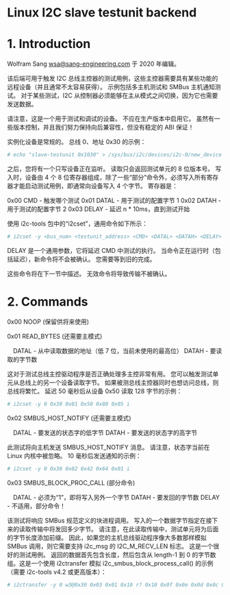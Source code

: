 
# Linux I2C slave testunit backend

# 1. Introduction

Wolfram Sang <wsa@sang-engineering.com> 于 2020 年编辑。

该后端可用于触发 I2C 总线主控器的测试用例，这些主控器需要具有某些功能的远程设备（并且通常不太容易获得）。 示例包括多主机测试和 SMBus 主机通知测试。 对于某些测试，I2C 从控制器必须能够在主从模式之间切换，因为它也需要发送数据。

请注意，这是一个用于测试和调试的设备。 不应在生产版本中启用它。 虽然有一些版本控制，并且我们努力保持向后兼容性，但没有稳定的 ABI 保证！

实例化设备是常规的。 总线 0、地址 0x30 的示例：

```bash
# echo "slave-testunit 0x1030" > /sys/bus/i2c/devices/i2c-0/new_device
```

之后，您将有一个只写设备正在监听。 读取只会返回测试单元的 8 位版本号。 写入时，设备由 4 个 8 位寄存器组成，除了一些“部分”命令外，必须写入所有寄存器才能启动测试用例，即通常向设备写入 4 个字节。 寄存器是：

0x00 CMD - 触发哪个测试 0x01 DATAL - 用于测试的配置字节 1 0x02 DATAH - 用于测试的配置字节 2 0x03 DELAY - 延迟 n * 10ms，直到测试开始

使用 i2c-tools 包中的“i2cset”，通用命令如下所示：

```bash
# i2cset -y <bus_num> <testunit_address> <CMD> <DATAL> <DATAH> <DELAY> i
```

DELAY 是一个通用参数，它将延迟 CMD 中测试的执行。 当命令正在运行时（包括延迟），新命令将不会被确认。 您需要等到旧的完成。

这些命令将在下一节中描述。 无效命令将导致传输不被确认。


# 2. Commands

0x00 NOOP (保留供将来使用)

0x01 READ_BYTES (还需要主模式)

&emsp;DATAL - 从中读取数据的地址（低 7 位，当前未使用的最高位） DATAH - 要读取的字节数

这对于测试总线主控驱动程序是否正确处理多主控非常有用。 您可以触发测试单元从总线上的另一个设备读取字节。 如果被测总线主控器同时也想访问总线，则总线将繁忙。 延迟 50 毫秒后从设备 0x50 读取 128 字节的示例：

```bash
# i2cset -y 0 0x30 0x01 0x50 0x80 0x05 i
```

0x02 SMBUS_HOST_NOTIFY (还需要主模式)

&emsp;DATAL - 要发送的状态字的低字节 DATAH - 要发送的状态字的高字节

此测试将向主机发送 SMBUS_HOST_NOTIFY 消息。 请注意，状态字当前在 Linux 内核中被忽略。 10 毫秒后发送通知的示例：

```bash
# i2cset -y 0 0x30 0x02 0x42 0x64 0x01 i
```

0x03 SMBUS_BLOCK_PROC_CALL (部分命令)

&emsp;DATAL - 必须为“1”，即将写入另外一个字节 DATAH - 要发回的字节数 DELAY - 不适用，部分命令！

该测试将响应 SMBus 规范定义的块进程调用。 写入的一个数据字节指定在接下来的读取传输中将发回多少字节。 请注意，在此读取传输中，测试单元将为后面的字节长度添加前缀。 因此，如果您的主机总线驱动程序像大多数那样模拟 SMBus 调用，则它需要支持 i2c_msg 的 I2C_M_RECV_LEN 标志。 这是一个很好的测试用例。 返回的数据首先包含长度，然后包含从 length-1 到 0 的字节数组。这是一个使用 i2ctransfer 模拟 i2c_smbus_block_process_call() 的示例（需要 i2c-tools v4.2 或更高版本）：

```bash
# i2ctransfer -y 0 w3@0x30 0x03 0x01 0x10 r? 0x10 0x0f 0x0e 0x0d 0x0c 0x0b 0x0a 0x09 0x08 0x07 0x06 0x05 0x04 0x03 0x02 0x01 0x00
```

